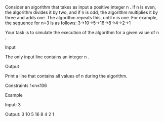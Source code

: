 Consider an algorithm that takes as input a positive integer n
. If n
 is even, the algorithm divides it by two, and if n
 is odd, the algorithm multiplies it by three and adds one. The algorithm repeats this, until n
 is one. For example, the sequence for n=3
 is as follows:
3→10→5→16→8→4→2→1

Your task is to simulate the execution of the algorithm for a given value of n
.

Input

The only input line contains an integer n
.

Output

Print a line that contains all values of n
 during the algorithm.

Constraints
1≤n≤106

Example

Input:
3

Output:
3 10 5 16 8 4 2 1

